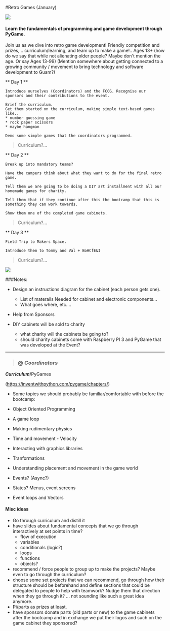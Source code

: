 #Retro Games  (January)

![](https://udemy-images.udemy.com/course/750x422/573646_ec31_3.jpg)

#### Learn the fundamentals of programming and game development through PyGame. 
Join us as we dive into retro game development! Friendly competition and prizes, .. curriculum/learning, and team up to make a game!..
Ages 13+ (how do we say that while not alienating older people? Maybe don't mention the age. Or say Ages 13-99)
(Mention somewhere about getting connected to a growing community / movement to bring technology and software development to Guam?)


** Day 1 **  

    Introduce ourselves (Coordinators) and the FCCG. Recognise our sponsors and their contributions to the event.  

    Brief the curriculum.  
    Get them started on the curriculum, making simple text-based games like..  
    * number guessing game
    * rock paper scissors
    * maybe hangman

    Demo some simple games that the coordinators programmed.

>Curriculum?...

** Day 2 **  

    Break up into mandatory teams?

    Have the campers think about what they want to do for the final retro game.

    Tell them we are going to be doing a DIY art installment with all our homemade games for charity.

    Tell them that if they continue after this the bootcamp that this is something they can work towards.

    Show them one of the completed game cabinets.

>Curriculum?...

** Day 3 **

    Field Trip to Makers Space.

    Introduce them to Tommy and Val + BoHCfE&I

>Curriculum?...



![](http://www.geeky-gadgets.com/wp-content/uploads/2013/12/Porta-Pi-Raspberry-Pi-Mini-Arcade-Cabinet.jpg)


###Notes:  
* Design an instructions diagram for the cabinet (each person gets one).  
    + List of materails Needed for cabinet and electronic components...
    + What goes where, etc....

* Help from Sponsors  

* DIY cabinets will be sold to charity  

    + what charity will the cabinets be going to?
    + should charity cabinets come with Raspberry PI 3 and PyGame that was developed at the Event?

***

> ### @ ***Coordinators***  

***Curriculum***/PyGames

(https://inventwithpython.com/pygame/chapters/)

* Some topics we should probably be familiar/comfortable with before the bootcamp:

* Object Oriented Programming

* A game loop  

* Making rudimentary physics  

* Time and movement - Velocity

* Interacting with graphics libraries  

* Tranformations  

* Understanding placement and movement in the game world  

* Events? (Async?)
* States? Menus, event screens  

* Event loops and Vectors  

#### Misc ideas

* Go through curriculum and distill it
* have slides about fundamental concepts that we go through interactively at set points in time?
    * flow of execution
    * variables
    * conditionals (logic?)
    * loops
    * functions
    * objects?
* recommend / force people to group up to make the projects? Maybe even to go through the curriculum?
* choose some set projects that we can recommend, go through how their structure should be beforehand and define sections that could be delegated to people to help with teamwork? Nudge them that direction when they go through it? ... not sounding like such a great idea anymore.
* Pi/parts as prizes at least.
* have sponsors donate parts (old parts or new) to the game cabinets after the bootcamp and in exchange we put their logos and such on the game cabinet they sponsored?





